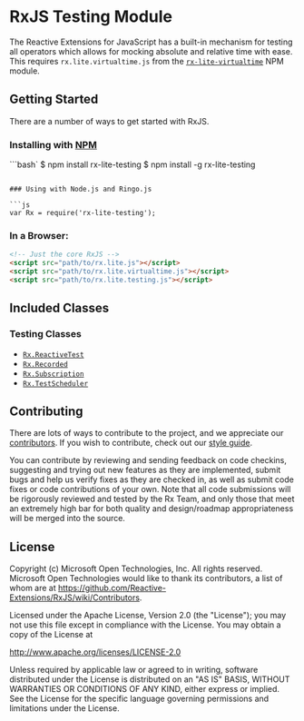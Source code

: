 # RxJS Testing Module #

The Reactive Extensions for JavaScript has a built-in mechanism for testing all operators which allows for mocking absolute and relative time with ease. This requires `rx.lite.virtualtime.js` from the [`rx-lite-virtualtime`](https://www.npmjs.com/package/rx-virtualtime) NPM module.

## Getting Started

There are a number of ways to get started with RxJS.

### Installing with [NPM](https://npmjs.org/)

```bash`
$ npm install rx-lite-testing
$ npm install -g rx-lite-testing
```

### Using with Node.js and Ringo.js

```js
var Rx = require('rx-lite-testing');
```

### In a Browser:

```html
<!-- Just the core RxJS -->
<script src="path/to/rx.lite.js"></script>
<script src="path/to/rx.lite.virtualtime.js"></script>
<script src="path/to/rx.lite.testing.js"></script>
```

## Included Classes ##

### Testing Classes

- [`Rx.ReactiveTest`](../../doc/api/testing/reactivetest.md)
- [`Rx.Recorded`](../../doc/api/testing/recorded.md)
- [`Rx.Subscription`](../../doc/api/testing/subscription.md)
- [`Rx.TestScheduler`](../../doc/api/testing/testscheduler.md)

## Contributing ##

There are lots of ways to contribute to the project, and we appreciate our [contributors](https://github.com/Reactive-Extensions/RxJS/wiki/Contributors).  If you wish to contribute, check out our [style guide]((https://github.com/Reactive-Extensions/RxJS/tree/master/doc/contributing)).

You can contribute by reviewing and sending feedback on code checkins, suggesting and trying out new features as they are implemented, submit bugs and help us verify fixes as they are checked in, as well as submit code fixes or code contributions of your own. Note that all code submissions will be rigorously reviewed and tested by the Rx Team, and only those that meet an extremely high bar for both quality and design/roadmap appropriateness will be merged into the source.

## License ##

Copyright (c) Microsoft Open Technologies, Inc.  All rights reserved.
Microsoft Open Technologies would like to thank its contributors, a list
of whom are at https://github.com/Reactive-Extensions/RxJS/wiki/Contributors.

Licensed under the Apache License, Version 2.0 (the "License"); you
may not use this file except in compliance with the License. You may
obtain a copy of the License at

http://www.apache.org/licenses/LICENSE-2.0

Unless required by applicable law or agreed to in writing, software
distributed under the License is distributed on an "AS IS" BASIS,
WITHOUT WARRANTIES OR CONDITIONS OF ANY KIND, either express or
implied. See the License for the specific language governing permissions
and limitations under the License.
